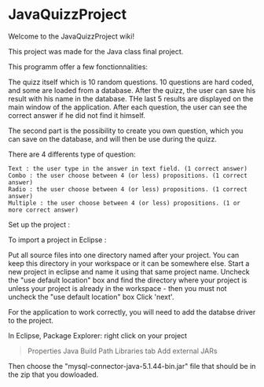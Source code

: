 # JavaQuizzProject

Welcome to the JavaQuizzProject wiki!

This project was made for the Java class final project.

This programm offer a few fonctionnalities:

The quizz itself which is 10 random questions. 10 questions are hard coded, and some are loaded from a database. After the quizz, the user can save his result with his name in the database. THe last 5 results are displayed on the main window of the application. After each question, the user can see the correct answer if he did not find it himself.

The second part is the possibility to create you own question, which you can save on the database, and will then be use during the quizz.

There are 4 differents type of question:

    Text : the user type in the answer in text field. (1 correct answer)
    Combo : the user choose between 4 (or less) propositions. (1 correct answer)
    Radio : the user choose between 4 (or less) propositions. (1 correct answer)
    Multiple : the user choose between 4 (or less) propositions. (1 or more correct answer)
    
  
 Set up the project :
 
 To import a project in Eclipse :
 
   Put all source files into one directory named after your project.  You can keep this directory in your workspace or it can be somewhere else.
    Start a new project in eclipse and name it using that same project name.
    Uncheck the "use default location" box and find the directory where your project is unless your project is already in the workspace - then you must not uncheck the "use default location" box
    Click 'next'.


For the application to work correctly, you will need to add the databse driver to the project.

In Eclipse, Package Explorer: right click on your project 
> Properties 
> Java Build Path 
> Libraries tab
> Add external JARs

Then choose the "mysql-connector-java-5.1.44-bin.jar" file that should be in the zip that you dowloaded.


